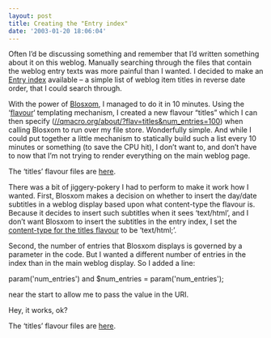 ```yaml
---
layout: post
title: Creating the "Entry index"
date: '2003-01-20 18:06:04'
---
```



Often I’d be discussing something and remember that I’d written something about it on this weblog. Manually searching through the files that contain the weblog entry texts was more painful than I wanted. I decided to make an [Entry index](../../?flav=titles&num_entries=100) available – a simple list of weblog item titles in reverse date order, that I could search through.

With the power of [Blosxom](http://www.raelity.org/apps/blosxom), I managed to do it in 10 minutes. Using the ‘[flavour](http://www.raelity.org/apps/blosxom/flavour.shtml)‘ templating mechanism, I created a new flavour “titles” which I can then specify ([//qmacro.org/about/?flav=titles&num_entries=100](../../?flav=titles&num_entries=100)) when calling Blosxom to run over my file store. Wonderfully simple. And while I could put together a little mechanism to statically build such a list every 10 minutes or something (to save the CPU hit), I don’t want to, and don’t have to now that I’m not trying to render everything on the main weblog page.

The ‘titles’ flavour files are [here](/~dj/2003/01/titles/).

There was a bit of jiggery-pokery I had to perform to make it work how I wanted. First, Blosxom makes a decision on whether to insert the day/date subtitles in a weblog display based upon what content-type the flavour is. Because it decides to insert such subtitles when it sees ‘text/html’, and I don’t want Blosxom to insert the subtitles in the entry index, I set the [content-type for the titles flavour](/~dj/2003/01/titles/content_type.titles) to be ‘text/html;’.

Second, the number of entries that Blosxom displays is governed by a parameter in the code. But I wanted a different number of entries in the index than in the main weblog display. So I added a line:

param('num_entries') and $num_entries = param('num_entries');

near the start to allow me to pass the value in the URI.

Hey, it works, ok?

The ‘titles’ flavour files are [here](/~dj/2003/01/titles/).



